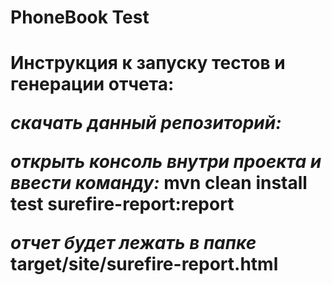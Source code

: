 # PhoneBook Test
<h1> Инструкция к запуску тестов и генерации отчета:

*скачать данный репозиторий:*

*открыть консоль внутри проекта и ввести команду:*
**mvn clean install test surefire-report:report**

*отчет будет лежать в папке* target/site/surefire-report.html
